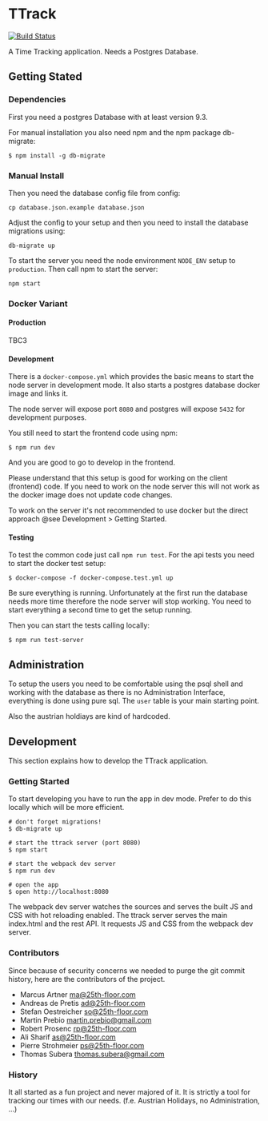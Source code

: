 # TTrack

[![Build Status](https://travis-ci.org/25th-floor/ttrack.svg?branch=master)](https://travis-ci.org/25th-floor/ttrack)

A Time Tracking application. Needs a Postgres Database.

## Getting Stated

### Dependencies
First you need a postgres Database with at least version 9.3.

For manual installation you also need npm and the npm package db-migrate:
```
$ npm install -g db-migrate
```

### Manual Install
Then you need the database config file from config:
```
cp database.json.example database.json
```

Adjust the config to your setup and then you need to install the database migrations using:
```
db-migrate up
```

To start the server you need the node environment `NODE_ENV` setup to `production`.
Then call npm to start the server:
```
npm start
```

### Docker Variant
#### Production
TBC3

#### Development
There is a `docker-compose.yml` which provides the basic means to start the node server in development mode. It also starts a postgres database docker image and links it. 

The node server will expose port `8080` and postgres will expose `5432` for development purposes.

You still need to start the frontend code using npm:
```
$ npm run dev
```
And you are good to go to develop in the frontend.
 
Please understand that this setup is good for working on the client (frontend) code. If you need to work on the node server this will not work as the docker image does not update code changes.

To work on the server it's not recommended to use docker but the direct approach @see Development > Getting Started.  

#### Testing

To test the common code just call `npm run test`. For the api tests you need to start the docker test setup:
```
$ docker-compose -f docker-compose.test.yml up
``` 

Be sure everything is running. Unfortunately at the first run the database needs more time therefore the node server will stop working.
You need to start everything a second time to get the setup running.

Then you can start the tests calling locally:
```
$ npm run test-server
```

## Administration

To setup the users you need to be comfortable using the psql shell and working with the database as there is no Administration Interface, everything is done using pure sql.
The `user` table is your main starting point.

Also the austrian holdiays are kind of hardcoded.

## Development

This section explains how to develop the TTrack application.

### Getting Started

To start developing you have to run the app in dev mode.
Prefer to do this locally which will be more efficient.

```
# don't forget migrations!
$ db-migrate up

# start the ttrack server (port 8080)
$ npm start

# start the webpack dev server
$ npm run dev

# open the app
$ open http://localhost:8080
```

The webpack dev server watches the sources and serves the built JS and CSS with hot reloading enabled.
The ttrack server serves the main index.html and the rest API. It requests JS and CSS from the webpack dev server.

### Contributors

Since because of security concerns we needed to purge the git commit history, here are the contributors of the project.

* Marcus Artner <ma@25th-floor.com>
* Andreas de Pretis <ad@25th-floor.com>
* Stefan Oestreicher <so@25th-floor.com>
* Martin Prebio <martin.prebio@gmail.com>
* Robert Prosenc <rp@25th-floor.com>
* Ali Sharif <as@25th-floor.com>
* Pierre Strohmeier <ps@25th-floor.com>
* Thomas Subera <thomas.subera@gmail.com>

### History

It all started as a fun project and never majored of it. It is strictly a tool for tracking our times with our needs. (f.e. Austrian Holidays, no Administration, ...)
